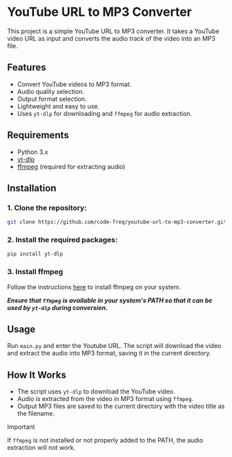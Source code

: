 # YouTube URL to MP3 Converter

This project is a simple YouTube URL to MP3 converter. It takes a YouTube video URL as input and converts the audio track of the video into an MP3 file.

## Features
- Convert YouTube videos to MP3 format.
- Audio quality selection. 
- Output format selection.
- Lightweight and easy to use.
- Uses `yt-dlp` for downloading and `ffmpeg` for audio extraction.
  
## Requirements
- Python 3.x
- [yt-dlp](https://github.com/yt-dlp/yt-dlp)
- [ffmpeg](https://ffmpeg.org/download.html) (required for extracting audio)

## Installation

### 1. Clone the repository:
```bash
git clone https://github.com/code-freq/youtube-url-to-mp3-converter.git
```
### 2. Install the required packages:
```bash
pip install yt-dlp
```
### 3. Install ffmpeg
Follow the instructions [here](https://ffmpeg.org/download.html) to install ffmpeg on your system.

**_Ensure that `ffmpeg` is available in your system's PATH so that it can be used by `yt-dlp` during conversion._**

## Usage
Run `main.py` and enter the Youtube URL.
The script will download the video and extract the audio into MP3 format, saving it in the current directory.

## How It Works
- The script uses `yt-dlp` to download the YouTube video.
- Audio is extracted from the video in MP3 format using `ffmpeg`.
- Output MP3 files are saved to the current directory with the video title as the filename.

> [!IMPORTANT]
> If `ffmpeg` is not installed or not properly added to the PATH, the audio extraction will not work.
